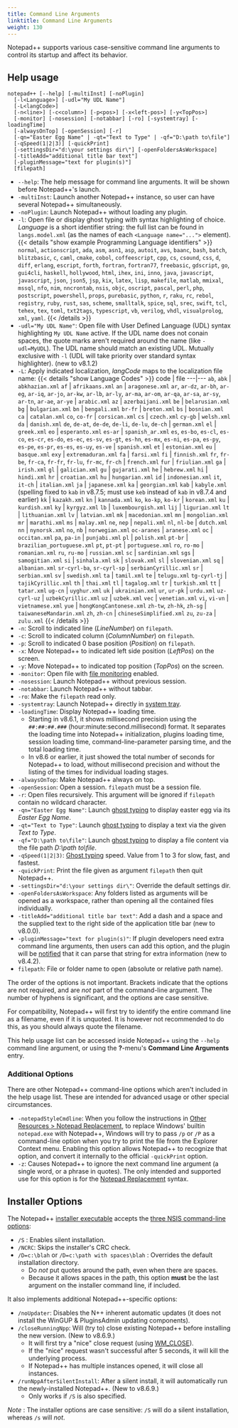 ```yaml
---
title: Command Line Arguments
linktitle: Command Line Arguments
weight: 130
---
```


Notepad++ supports various case-sensitive command line arguments
to control its startup and affect its behavior.

## Help usage

```
notepad++ [--help] [-multiInst] [-noPlugin]
  [-l<Language>] [-udl="My UDL Name"]
  [-L<langCode>]
  [-n<line>] [-c<column>] [-p<pos>] [-x<left-pos>] [-y<TopPos>]
  [-monitor] [-nosession] [-notabbar] [-ro] [-systemtray] [-loadingTime]
  [-alwaysOnTop] [-openSession] [-r]
  [-qn="Easter Egg Name" | -qt="Text to Type" | -qf="D:\path to\file"]
  [-qSpeed(1|2|3)] [-quickPrint]
  [-settingsDir="d:\your settings dir\"] [-openFoldersAsWorkspace]
  [-titleAdd="additional title bar text"]
  [-pluginMessage="text for plugin(s)"]
  [filepath]
```

* `--help`: The help message for command line arguments. It will be shown before
  Notepad++'s launch.
* `-multiInst`: Launch another Notepad++ instance, so user can have several
  Notepad++ simultaneously.
* `-noPlugin`: Launch Notepad++ without loading any plugin.
* `-l`: Open file or display ghost typing with syntax highlighting of choice.
  *Language* is a short identifier string: the full list can be found in `langs.model.xml`
  (as the names of each `<Language name="...">` element).
  {{< details "show example Programming Language identifiers" >}}
  `normal`, `actionscript`, `ada`, `asm`, `asn1`, `asp`, `autoit`, `avs`,
  `baanc`, `bash`, `batch`, `blitzbasic`, `c`, `caml`, `cmake`, `cobol`,
  `coffeescript`, `cpp`, `cs`, `csound`, `css`, `d`, `diff`, `erlang`,
  `escript`, `forth`, `fortran`, `fortran77`, `freebasic`, `gdscript`, `go`,
  `gui4cli`, `haskell`, `hollywood`, `html`, `ihex`, `ini`, `inno`, `java`,
  `javascript`, `javascript`, `json`, `json5`, `jsp`, `kix`, `latex`, `lisp`,
  `makefile`, `matlab`, `mmixal`, `mssql`, `nfo`, `nim`, `nncrontab`, `nsis`,
  `objc`, `oscript`, `pascal`, `perl`, `php`, `postscript`, `powershell`,
  `props`, `purebasic`, `python`, `r`, `raku`, `rc`, `rebol`, `registry`,
  `ruby`, `rust`, `sas`, `scheme`, `smalltalk`, `spice`, `sql`, `srec`,
  `swift`, `tcl`, `tehex`, `tex`, `toml`, `txt2tags`, `typescript`, `vb`,
  `verilog`, `vhdl`, `visualprolog`, `xml`, `yaml`.
 {{< /details >}}
* `-udl="My UDL Name"`: Open file with User Defined Language (UDL) syntax
  highlighting `My UDL Name` active.  If the UDL name does not conain spaces, the
  quote marks aren't required around the name (like `-udl=MyUDL`). The UDL name
  should match an existing UDL.  Mutually exclusive with `-l` (UDL will take priority
  over standard syntax highlighter).  (new to v8.1.2)
* `-L`: Apply indicated localization, *langCode* maps to the localization file name:
    {{< details "show Language Codes" >}}
code | file
---|---
`ab`, `abk` | `abkhazian.xml`
`af` | `afrikaans.xml`
`an` | `aragonese.xml`
`ar`, `ar-dz`, `ar-bh`, `ar-eg`, `ar-iq`, `ar-jo`, `ar-kw`, `ar-lb`, `ar-ly`, `ar-ma`, `ar-om`, `ar-qa`, `ar-sa`, `ar-sy`, `ar-tn`, `ar-ae`, `ar-ye` | `arabic.xml`
`az` | `azerbaijani.xml`
`be` | `belarusian.xml`
`bg` | `bulgarian.xml`
`bn` | `bengali.xml`
`br-fr` | `breton.xml`
`bs` | `bosnian.xml`
`ca` | `catalan.xml`
`co`, `co-fr` | `corsican.xml`
`cs` | `czech.xml`
`cy-gb` | `welsh.xml`
`da` | `danish.xml`
`de`, `de-at`, `de-de`, `de-li`, `de-lu`, `de-ch` | `german.xml`
`el` | `greek.xml`
`eo` | `esperanto.xml`
`es-ar` | `spanish_ar.xml`
`es`, `es-bo`, `es-cl`, `es-co`, `es-cr`, `es-do`, `es-ec`, `es-sv`, `es-gt`, `es-hn`, `es-mx`, `es-ni`, `es-pa`, `es-py`, `es-pe`, `es-pr`, `es-es`, `es-uy`, `es-ve` | `spanish.xml`
`et` | `estonian.xml`
`eu` | `basque.xml`
`exy` | `extremaduran.xml`
`fa` | `farsi.xml`
`fi` | `finnish.xml`
`fr`, `fr-be`, `fr-ca`, `fr-fr`, `fr-lu`, `fr-mc`, `fr-ch` | `french.xml`
`fur` | `friulian.xml`
`ga` | `irish.xml`
`gl` | `galician.xml`
`gu` | `gujarati.xml`
`he` | `hebrew.xml`
`hi` | `hindi.xml`
`hr` | `croatian.xml`
`hu` | `hungarian.xml`
`id` | `indonesian.xml`
`it`, `it-ch` | `italian.xml`
`ja` | `japanese.xml`
`ka` | `georgian.xml`
`kab` | `kabyle.xml` (spelling fixed to `kab` in v8.7.5; must use `keb` instead of `kab` in v8.7.4 and earlier)
`kk` | `kazakh.xml`
`kn` | `kannada.xml`
`ko`, `ko-kp`, `ko-kr` | `korean.xml`
`ku` | `kurdish.xml`
`ky` | `kyrgyz.xml`
`lb` | `luxembourgish.xml`
`lij` | `ligurian.xml`
`lt` | `lithuanian.xml`
`lv` | `latvian.xml`
`mk` | `macedonian.xml`
`mn` | `mongolian.xml`
`mr` | `marathi.xml`
`ms` | `malay.xml`
`ne`, `nep` | `nepali.xml`
`nl`, `nl-be` | `dutch.xml`
`nn` | `nynorsk.xml`
`no`, `nb` | `norwegian.xml`
`oc-aranes` | `aranese.xml`
`oc` | `occitan.xml`
`pa`, `pa-in` | `punjabi.xml`
`pl` | `polish.xml`
`pt-br` | `brazilian_portuguese.xml`
`pt`, `pt-pt` | `portuguese.xml`
`ro`, `ro-mo` | `romanian.xml`
`ru`, `ru-mo` | `russian.xml`
`sc` | `sardinian.xml`
`sgs` | `samogitian.xml`
`si` | `sinhala.xml`
`sk` | `slovak.xml`
`sl` | `slovenian.xml`
`sq` | `albanian.xml`
`sr-cyrl-ba`, `sr-cyrl-sp` | `serbianCyrillic.xml`
`sr` | `serbian.xml`
`sv` | `swedish.xml`
`ta` | `tamil.xml`
`te` | `telugu.xml`
`tg-cyrl-tj` | `tajikCyrillic.xml`
`th` | `thai.xml`
`tl` | `tagalog.xml`
`tr` | `turkish.xml`
`tt` | `tatar.xml`
`ug-cn` | `uyghur.xml`
`uk` | `ukrainian.xml`
`ur`, `ur-pk` | `urdu.xml`
`uz-cyrl-uz` | `uzbekCyrillic.xml`
`uz` | `uzbek.xml`
`vec` | `venetian.xml`
`vi`, `vi-vn` | `vietnamese.xml`
`yue` | `hongKongCantonese.xml`
`zh-tw`, `zh-hk`, `zh-sg` | `taiwaneseMandarin.xml`
`zh`, `zh-cn` | `chineseSimplified.xml`
`zu`, `zu-za` | `zulu.xml`
    {{< /details >}}
* `-n`: Scroll to indicated line (*LineNumber*) on `filepath`.
* `-c`: Scroll to indicated column (*ColumnNumber*) on `filepath`.
* `-p`: Scroll to indicated 0 base position (*Position*) on `filepath`.
* `-x`: Move Notepad++ to indicated left side position (*LeftPos*) on the screen.
* `-y`: Move Notepad++ to indicated top position (*TopPos*) on the screen.
* `-monitor`: Open file with [file monitoring](../views/#live-file-monitoring) enabled.
* `-nosession`: Launch Notepad++ without previous session.
* `-notabbar`: Launch Notepad++ without tabbar.
* `-ro`: Make the `filepath` read only.
* `-systemtray`: Launch Notepad++ directly in [system tray](../user-interface/#system-tray).
* `-loadingTime`: Display Notepad++ loading time.
    - Starting in v8.6.1, it shows millisecond precision using the `##:##:##.###` (hour:minute:second.millisecond) format.  It separates the loading time into Notepad++ initialization, plugins loading time, session loading time, command-line-parameter parsing time, and the total loading time.
    - In v8.6 or earlier, it just showed the total number of seconds for Notepad++ to load, without millisecond precision and without the listing of the times for individual loading stages.
* `-alwaysOnTop`: Make Notepad++ always on top.
* `-openSession`: Open a session. `filepath` must be a session file.
* `-r`: Open files recursively. This argument will be ignored if `filepath` contain no wildcard character.
* `-qn="Easter Egg Name"`: Launch [ghost typing](../ghost-typing/) to display easter egg via its *Easter Egg Name*.
* `-qt="Text to Type"`: Launch [ghost typing](../ghost-typing/) to display a text via the given *Text to Type*.
* `-qf="D:\path to\file"`: Launch [ghost typing](../ghost-typing/) to display a file content via the file path *D:\path to\file*.
* `-qSpeed(1|2|3)`: [Ghost typing](../ghost-typing/) speed. Value from 1 to 3 for slow, fast, and fastest.
* `-quickPrint`: Print the file given as argument `filepath` then quit Notepad++.
* `-settingsDir="d:\your settings dir\"`: Override the default settings dir.
* `-openFoldersAsWorkspace`: Any folders listed as arguments will be opened as a workspace, rather than opening all the contained files individually.
* `-titleAdd="additional title bar text"`: Add a dash and a space and the supplied text to the right side of the application title bar (new to v8.0.0).
* `-pluginMessage="text for plugin(s)"`: If plugin developers need extra command line arguments, then users can add this option, and the plugin will be [notified](../plugin-communication/#NPPN_CMDLINEPLUGINMSG "NPPN_CMDLINEPLUGINMSG") that it can parse that string for extra information (new to v8.4.2).
* `filepath`: File or folder name to open (absolute or relative path name).

The order of the options is not important.  Brackets indicate that the options
are not required, and are _not_ part of the command-line argument.  The number
of hyphens is significant, and the options are case sensitive.

For compatibility, Notepad++ will first try to identify the entire command line
as a filename, even if it is unquoted. It is however not recommended to do this,
as you should always quote the filename.

This help usage list can be accessed inside Notepad++ using the `--help` command
line argument, or using the **?**-menu's **Command Line Arguments** entry.


### Additional Options

There are other Notepad++ command-line options which aren't included in the help
usage list.  These are intended for advanced usage or other special circumstances.

* `-notepadStyleCmdline`: When you follow the instructions in
  [Other Resources > Notepad Replacement](../other-resources/#notepad-replacement),
  to replace Windows' builtin `notepad.exe` with Notepad++, Windows will try to pass `/p` or `/P` as
  a command-line option when you try to print the file from the Explorer Context menu.
  Enabling this option allows Notepad++ to recognize that option, and convert it internally
  to the official `-quickPrint` option.
* `-z`: Causes Notepad++ to ignore the next command line argument (a single word, or a phrase in quotes). The only intended and
  supported use for this option is for the [Notepad Replacement](../other-resources/#notepad-replacement) syntax.

## Installer Options

The Notepad++ [installer executable](../getting-started/#install-notepad-using-the-installer) accepts the [three NSIS command-line options](https://nsis.sourceforge.io/Which_command_line_parameters_can_be_used_to_configure_installers):

- `/S` : Enables silent installation.
- `/NCRC`: Skips the installer's CRC check.
- `/D=c:\blah` or `/D=c:\path with spaces\blah` : Overrides the default installation directory.
    - Do _not_ put quotes around the path, even when there are spaces.
    - Because it allows spaces in the path, this option **must** be the last argument on the installer command line, if included.

It also implements additional Notepad++\-specific options:

- `/noUpdater`: Disables the N++ inherent automatic updates (it does not install the WinGUP & PluginsAdmin updating components).
- `/closeRunningNpp`: Will (try to) close existing Notepad++ before installing the new version.  (New to v8.6.9.)
    - It will first try a "nice" close request (using [WM_CLOSE](https://learn.microsoft.com/en-us/windows/win32/winmsg/wm-close)).
    - If the "nice" request wasn't successful after 5 seconds, it will kill the underlying process.
    - If Notepad++ has multiple instances opened, it will close all instances.
- `/runNppAfterSilentInstall`: After a silent install, it will automatically run the newly-installed Notepad++. (New to v8.6.9.)
    - Only works if `/S` is also specified.

*Note* : The installer options are case sensitive: `/S` will do a silent installation, whereas `/s` will _not_.
